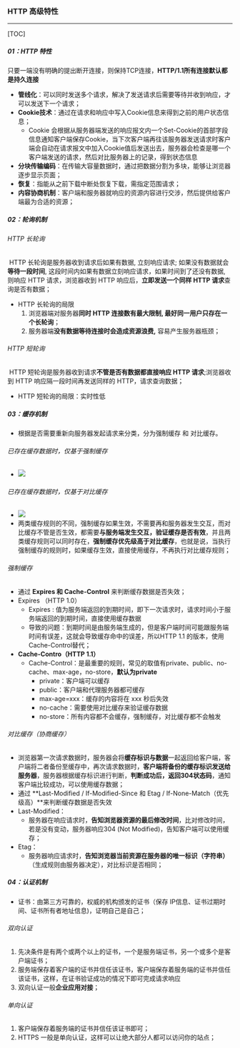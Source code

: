 ###  HTTP 高级特性

------

[TOC]

##### 01：HTTP 特性

​	只要一端没有明确的提出断开连接，则保持TCP连接，**HTTP/1.1所有连接默认都是持久连接**

- **管线化**：可以同时发送多个请求，解决了发送请求后需要等待并收到响应，才可以发送下一个请求；
- **Cookie技术**：通过在请求和响应中写入Cookie信息来得到之前的用户状态信息；
  - Cookie 会根据从服务器端发送的响应报文内一个Set-Cookie的首部字段信息通知客户端保存Cookie，当下次客户端再往该服务器发送请求时客户端会自动在请求报文中加入Cookie值后发送出去，服务器会检查是哪一个客户端发送的请求，然后对比服务器上的记录，得到状态信息
- **分块传输编码**：在传输大容量数据时，通过把数据分割为多块，能够让浏览器逐步显示页面；
- **恢复**：指能从之前下载中断处恢复下载，需指定范围请求；
- **内容协商机制**：客户端和服务器就响应的资源内容进行交涉，然后提供给客户端最为合适的资源；

##### 02：轮询机制

###### HTTP 长轮询

​	HTTP 长轮询是服务器收到请求后如果有数据, 立刻响应请求; 如果没有数据就会**等待一段时间**, 这段时间内如果有数据立刻响应请求，如果时间到了还没有数据, 则响应 HTTP 请求，浏览器收到 HTTP 响应后，**立即发送一个同样 HTTP 请求**查询是否有数据；

- HTTP 长轮询的局限
  1. 浏览器端对服务器**同时 HTTP 连接数有最大限制, 最好同一用户只存在一个长轮询**；
  2. 服务器端**没有数据等待连接时会造成资源浪费,** 容易产生服务器瓶颈；

###### HTTP 短轮询

​	HTTP 短轮询是服务器收到请求**不管是否有数据都直接响应 HTTP 请求**;浏览器收到 HTTP 响应隔一段时间再发送同样的 HTTP，请求查询数据；

- HTTP 短轮询的局限：实时性低

##### 03：缓存机制

- 根据是否需要重新向服务器发起请求来分类，分为强制缓存 和 对比缓存。

###### 已存在缓存数据时，仅基于强制缓存

- ![](/Users/likang/Code/Git/Network/02：HTTP/photos/force-cache.png)

###### 已存在缓存数据时，仅基于对比缓存

- ![](/Users/likang/Code/Git/Network/02：HTTP/photos/contrast-cache.png)
- 两类缓存规则的不同，强制缓存如果生效，不需要再和服务器发生交互，而对比缓存不管是否生效，都需要**与服务端发生交互，验证缓存是否有效**，并且两类缓存规则可以同时存在，**强制缓存优先级高于对比缓存**，也就是说，当执行强制缓存的规则时，如果缓存生效，直接使用缓存，不再执行对比缓存规则；

###### 强制缓存

- 通过 **Expires 和 Cache-Control** 来判断缓存数据是否失效；
- Expires （HTTP 1.0）
  - Expires : 值为服务端返回的到期时间，即下一次请求时，请求时间小于服务端返回的到期时间，直接使用缓存数据
  - 导致的问题：到期时间是由服务端生成的，但是客户端时间可能跟服务端时间有误差，这就会导致缓存命中的误差，所以HTTP 1.1 的版本，使用Cache-Control替代；
- **Cache-Contro（HTTP 1.1）**
  - Cache-Control：是最重要的规则，常见的取值有private、public、no-cache、max-age，no-store，**默认为private**
    - private：客户端可以缓存
    - public：客户端和代理服务器都可缓存
    - max-age=xxx：缓存的内容将在 xxx 秒后失效
    - no-cache：需要使用对比缓存来验证缓存数据
    - no-store：所有内容都不会缓存，强制缓存，对比缓存都不会触发

###### 对比缓存（协商缓存）

- 浏览器第一次请求数据时，服务器会将**缓存标识与数据**一起返回给客户端，客户端将二者备份至缓存中，再次请求数据时，**客户端将备份的缓存标识发送给服务器**，服务器根据缓存标识进行判断，**判断成功后，返回304状态码**，通知客户端比较成功，可以使用缓存数据；
- 通过 **Last-Modified  /  If-Modified-Since 和 Etag  /  If-None-Match（优先级高）**来判断缓存数据是否失效
- Last-Modified：
  - 服务器在响应请求时，**告知浏览器资源的最后修改时间**，比对修改时间，若是没有变动，服务器响应304 (Not Modified)，告知客户端可以使用缓存；
- Etag：
  - 服务器响应请求时，**告知浏览器当前资源在服务器的唯一标识（字符串）**（生成规则由服务器决定），对比标识是否相同；

##### 04：认证机制

- 证书：由第三方可靠的，权威的机构颁发的证书（保存 IP信息、证书过期时间、证书所有者地址信息)，证明自己是自己；

###### 双向认证

1. 先决条件是有两个或两个以上的证书，一个是服务端证书，另一个或多个是客户端证书；
2. 服务端保存着客户端的证书并信任该证书，客户端保存着服务端的证书并信任该证书，这样，在证书验证成功的情况下即可完成请求响应
3. 双向认证一般**企业应用对接**；

###### 单向认证

1. 客户端保存着服务端的证书并信任该证书即可；
2. HTTPS 一般是单向认证，这样可以让绝大部分人都可以访问你的站点；

